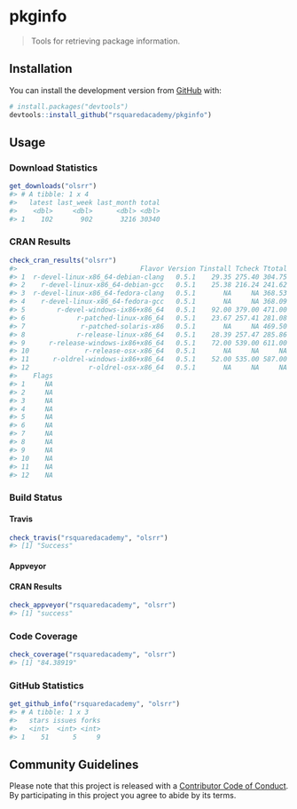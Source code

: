
<!-- README.md is generated from README.Rmd. Please edit that file -->
pkginfo
=======

> Tools for retrieving package information.

Installation
------------

You can install the development version from [GitHub](https://github.com/) with:

``` r
# install.packages("devtools")
devtools::install_github("rsquaredacademy/pkginfo")
```

Usage
-----

### Download Statistics

``` r
get_downloads("olsrr")
#> # A tibble: 1 x 4
#>   latest last_week last_month total
#>    <dbl>     <dbl>      <dbl> <dbl>
#> 1    102       902       3216 30340
```

### CRAN Results

``` r
check_cran_results("olsrr")
#>                               Flavor Version Tinstall Tcheck Ttotal Status
#> 1  r-devel-linux-x86_64-debian-clang   0.5.1    29.35 275.40 304.75     OK
#> 2    r-devel-linux-x86_64-debian-gcc   0.5.1    25.38 216.24 241.62     OK
#> 3  r-devel-linux-x86_64-fedora-clang   0.5.1       NA     NA 368.53     OK
#> 4    r-devel-linux-x86_64-fedora-gcc   0.5.1       NA     NA 368.09     OK
#> 5        r-devel-windows-ix86+x86_64   0.5.1    92.00 379.00 471.00     OK
#> 6             r-patched-linux-x86_64   0.5.1    23.67 257.41 281.08     OK
#> 7              r-patched-solaris-x86   0.5.1       NA     NA 469.50     OK
#> 8             r-release-linux-x86_64   0.5.1    28.39 257.47 285.86     OK
#> 9      r-release-windows-ix86+x86_64   0.5.1    72.00 539.00 611.00     OK
#> 10              r-release-osx-x86_64   0.5.1       NA     NA     NA     OK
#> 11      r-oldrel-windows-ix86+x86_64   0.5.1    52.00 535.00 587.00     OK
#> 12               r-oldrel-osx-x86_64   0.5.1       NA     NA     NA     OK
#>    Flags
#> 1     NA
#> 2     NA
#> 3     NA
#> 4     NA
#> 5     NA
#> 6     NA
#> 7     NA
#> 8     NA
#> 9     NA
#> 10    NA
#> 11    NA
#> 12    NA
```

### Build Status

#### Travis

``` r
check_travis("rsquaredacademy", "olsrr")
#> [1] "Success"
```

#### Appveyor

#### CRAN Results

``` r
check_appveyor("rsquaredacademy", "olsrr")
#> [1] "success"
```

### Code Coverage

``` r
check_coverage("rsquaredacademy", "olsrr")
#> [1] "84.38919"
```

### GitHub Statistics

``` r
get_github_info("rsquaredacademy", "olsrr")
#> # A tibble: 1 x 3
#>   stars issues forks
#>   <int>  <int> <int>
#> 1    51      5     9
```

Community Guidelines
--------------------

Please note that this project is released with a [Contributor Code of Conduct](CODE_OF_CONDUCT.md). By participating in this project you agree to abide by its terms.
